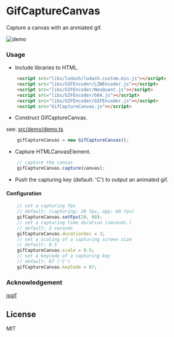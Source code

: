 GifCaptureCanvas
======================

Capture a canvas with an anmiated gif.

![demo](http://abagames.sakura.ne.jp/15/GifCaptureCanvas/demo.gif)

### Usage

* Include libraries to HTML.

```html
    <script src="libs/lodash/lodash.custom.min.js"></script>
    <script src="libs/GIFEncoder/LZWEncoder.js"></script>
    <script src="libs/GIFEncoder/NeuQuant.js"></script>
    <script src="libs/GIFEncoder/b64.js"></script>
    <script src="libs/GIFEncoder/GIFEncoder.js"></script>
    <script src="GifCaptureCanvas.js"></script>
```

* Construct GifCaptureCanvas.

see: [src/demo/demo.ts](https://github.com/abagames/GifCaptureCanvas/blob/master/src/demo/demo.ts)

```ts
	gifCaptureCanvas = new GifCaptureCanvas();
```

* Capture HTMLCanvasElement.

```ts
	// capture the canvas
	gifCaptureCanvas.capture(canvas);
```

* Push the capturing key (default: 'C') to output an animated gif.

#### Configuration

```ts
	// set a capturing fps
	// default: (capturing: 20 fps, app: 60 fps)
	gifCaptureCanvas.setFps(20, 60);
	// set a capturing time duration (seconds.)
	// default: 3 seconds
	gifCaptureCanvas.durationSec = 3;
	// set a scaling of a capturing screen size
	// default: 0.5
	gifCaptureCanvas.scale = 0.5;
	// set a keycode of a capturing key
	// default: 67 ('C')
	gifCaptureCanvas.keyCode = 67;
```

### Acknowledgement

[jsgif](https://github.com/antimatter15/jsgif)

License
----------
MIT
